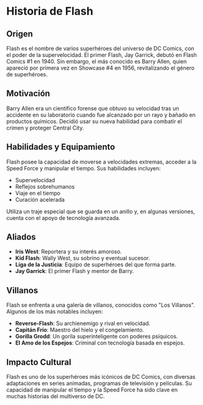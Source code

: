 # Historia de Flash

## Origen
Flash es el nombre de varios superhéroes del universo de DC Comics, con el poder de la supervelocidad. El primer Flash, Jay Garrick, debutó en Flash Comics #1 en 1940. Sin embargo, el más conocido es Barry Allen, quien apareció por primera vez en Showcase #4 en 1956, revitalizando el género de superhéroes.

## Motivación
Barry Allen era un científico forense que obtuvo su velocidad tras un accidente en su laboratorio cuando fue alcanzado por un rayo y bañado en productos químicos. Decidió usar su nueva habilidad para combatir el crimen y proteger Central City.

## Habilidades y Equipamiento
Flash posee la capacidad de moverse a velocidades extremas, acceder a la Speed Force y manipular el tiempo. Sus habilidades incluyen:
- Supervelocidad
- Reflejos sobrehumanos
- Viaje en el tiempo
- Curación acelerada

Utiliza un traje especial que se guarda en un anillo y, en algunas versiones, cuenta con el apoyo de tecnología avanzada.

## Aliados
- **Iris West**: Reportera y su interés amoroso.
- **Kid Flash**: Wally West, su sobrino y eventual sucesor.
- **Liga de la Justicia**: Equipo de superhéroes del que forma parte.
- **Jay Garrick**: El primer Flash y mentor de Barry.

## Villanos
Flash se enfrenta a una galería de villanos, conocidos como "Los Villanos". Algunos de los más notables incluyen:
- **Reverse-Flash**: Su archienemigo y rival en velocidad.
- **Capitán Frío**: Maestro del hielo y el congelamiento.
- **Gorilla Grodd**: Un gorila superinteligente con poderes psíquicos.
- **El Amo de los Espejos**: Criminal con tecnología basada en espejos.

## Impacto Cultural
Flash es uno de los superhéroes más icónicos de DC Comics, con diversas adaptaciones en series animadas, programas de televisión y películas. Su capacidad de manipular el tiempo y la Speed Force ha sido clave en muchas historias del multiverso de DC.
